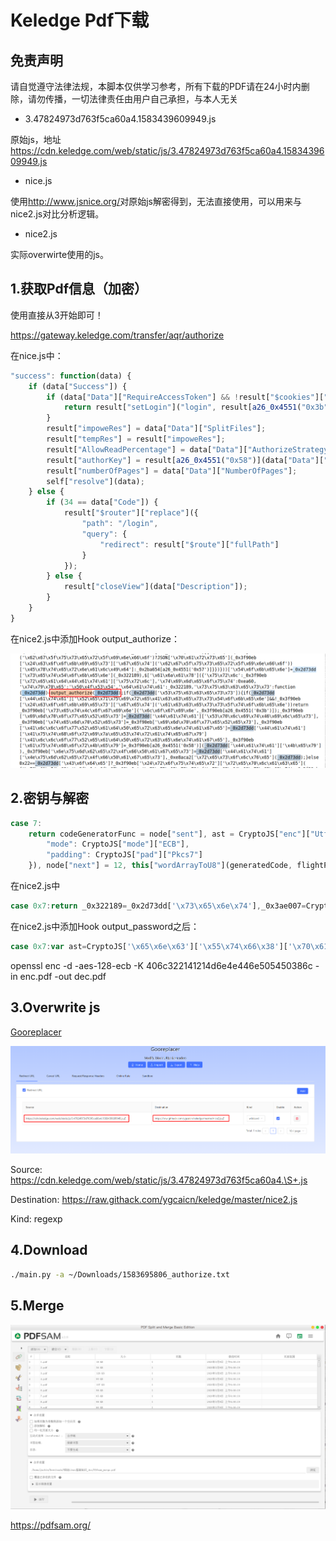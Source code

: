 # Keledge Pdf下载

## 免责声明

请自觉遵守法律法规，本脚本仅供学习参考，所有下载的PDF请在24小时内删除，请勿传播，一切法律责任由用户自己承担，与本人无关

+ 3.47824973d763f5ca60a4.1583439609949.js

原始js，地址<https://cdn.keledge.com/web/static/js/3.47824973d763f5ca60a4.1583439609949.js>

+ nice.js

使用<http://www.jsnice.org/>对原始js解密得到，无法直接使用，可以用来与nice2.js对比分析逻辑。

+ nice2.js

实际overwirte使用的js。

## 1.获取Pdf信息（加密）

使用直接从3开始即可！

<https://gateway.keledge.com/transfer/aqr/authorize>

在nice.js中：

```js
"success": function(data) {
    if (data["Success"]) {
        if (data["Data"]["RequireAccessToken"] && !result["$cookies"]["get"]("access_token")) {
            return result["setLogin"]("login", result[a26_0x4551("0x3b")]);
        }
        result["impoweRes"] = data["Data"]["SplitFiles"];
        result["tempRes"] = result["impoweRes"];
        result["AllowReadPercentage"] = data["Data"]["AuthorizeStrategy"]["AllowReadPercentage"];
        result["authorKey"] = result[a26_0x4551("0x58")](data["Data"]["Key"]);
        result["numberOfPages"] = data["Data"]["NumberOfPages"];
        self["resolve"](data);
    } else {
        if (34 == data["Code"]) {
            result["$router"]["replace"]({
                "path": "/login",
                "query": {
                    "redirect": result["$route"]["fullPath"]
                }
            });
        } else {
            result["closeView"](data["Description"]);
        }
    }
}
```

在nice2.js中添加Hook output_authorize：

![output_authorize](img/2020-03-09_06-00.png)

## 2.密钥与解密

```js
case 7:
    return codeGeneratorFunc = node["sent"], ast = CryptoJS["enc"]["Utf8"]["parse"](this["v"]["authorKey"]), generatedCode = CryptoJS["AES"]["decrypt"](codeGeneratorFunc, ast, {
        "mode": CryptoJS["mode"]["ECB"],
        "padding": CryptoJS["pad"]["Pkcs7"]
    }), node["next"] = 12, this["wordArrayToU8"](generatedCode, flightPhase, refresh);
```

在nice2.js中

```js
case 0x7:return _0x322189=_0x2d73dd['\x73\x65\x6e\x74'],_0x3ae007=CryptoJS['\x65\x6e\x63']['\x55\x74\x66\x38']['\x70\x61\x72\x73\x65'](this['\x76']['\x61\x75\x74\x68\x6f\x72\x4b\x65\x79']),_0x10fe46=CryptoJS['\x41\x45\x53']['\x64\x65\x63\x72\x79\x70\x74'](_0x322189,_0x3ae007,{'\x6d\x6f\x64\x65':CryptoJS['\x6d\x6f\x64\x65']['\x45\x43\x42'],'\x70\x61\x64\x64\x69\x6e\x67':CryptoJS['\x70\x61\x64']['\x50\x6b\x63\x73\x37']}),_0x2d73dd['\x6e\x65\x78\x74']=0xc,this['\x77\x6f\x72\x64\x41\x72\x72\x61\x79\x54\x6f\x55\x38'](_0x10fe46,_0xe8aca2,_0x1a2353);
```

在nice2.js中添加Hook output_password之后：

```js
case 0x7:var ast=CryptoJS['\x65\x6e\x63']['\x55\x74\x66\x38']['\x70\x61\x72\x73\x65'](this['\x76']['\x61\x75\x74\x68\x6f\x72\x4b\x65\x79']);output_password(ast);return _0x322189=_0x2d73dd['\x73\x65\x6e\x74'],_0x3ae007=CryptoJS['\x65\x6e\x63']['\x55\x74\x66\x38']['\x70\x61\x72\x73\x65'](this['\x76']['\x61\x75\x74\x68\x6f\x72\x4b\x65\x79']),_0x10fe46=CryptoJS['\x41\x45\x53']['\x64\x65\x63\x72\x79\x70\x74'](_0x322189,_0x3ae007,{'\x6d\x6f\x64\x65':CryptoJS['\x6d\x6f\x64\x65']['\x45\x43\x42'],'\x70\x61\x64\x64\x69\x6e\x67':CryptoJS['\x70\x61\x64']['\x50\x6b\x63\x73\x37']}),_0x2d73dd['\x6e\x65\x78\x74']=0xc,this['\x77\x6f\x72\x64\x41\x72\x72\x61\x79\x54\x6f\x55\x38'](_0x10fe46,_0xe8aca2,_0x1a2353);
```

openssl enc -d -aes-128-ecb -K 406c322141214d6e4e446e505450386c -in enc.pdf -out dec.pdf

## 3.Overwrite js

[Gooreplacer](https://chrome.google.com/webstore/detail/gooreplacer/jnlkjeecojckkigmchmfoigphmgkgbip)

![Gooreplacer](img/2020-03-09_05-46.png)

Source: <https://cdn.keledge.com/web/static/js/3.47824973d763f5ca60a4.\S+.js>

Destination: <https://raw.githack.com/ygcaicn/keledge/master/nice2.js>

Kind: regexp

## 4.Download

```sh
./main.py -a ~/Downloads/1583695806_authorize.txt
```

## 5.Merge

![pdfsam](img/2020-03-09_06-12.png)

<https://pdfsam.org/>
